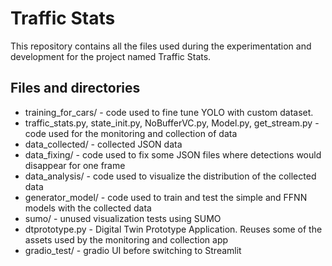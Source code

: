 # Traffic Stats

This repository contains all the files used during the experimentation and development for the project named Traffic Stats.

## Files and directories
- training_for_cars/ - code used to fine tune YOLO with custom dataset.
- traffic_stats.py, state_init.py, NoBufferVC.py, Model.py, get_stream.py - code used for the monitoring and collection of data
- data_collected/ - collected JSON data
- data_fixing/ - code used to fix some JSON files where detections would disappear for one frame
- data_analysis/ - code used to visualize the distribution of the collected data
- generator_model/ - code used to train and test the simple and FFNN models with the collected data
- sumo/ - unused visualization tests using SUMO
- dtprototype.py - Digital Twin Prototype Application. Reuses some of the assets used by the monitoring and collection app
- gradio_test/ - gradio UI before switching to Streamlit
